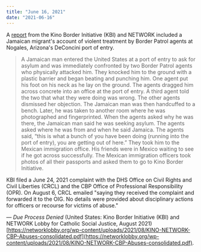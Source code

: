 ```yaml
---
title: "June 16, 2021"
date: "2021-06-16"
---
```


A [report](https://networklobby.org/wp-content/uploads/2021/08/KINO-NETWORK-CBP-Abuses-consolidated.pdf) from the Kino Border Initiative (KBI) and NETWORK included a Jamaican migrant's account of violent treatment by Border Patrol agents at Nogales, Arizona's DeConcini port of entry.

> A Jamaican man entered the United States at a port of entry to ask for asylum and was immediately confronted by two Border Patrol agents who physically attacked him. They knocked him to the ground with a plastic barrier and began beating and punching him. One agent put his foot on his neck as he lay on the ground. The agents dragged him across concrete into an office at the port of entry. A third agent told the two that what they were doing was wrong. The other agents dismissed her objection. The Jamaican man was then handcuffed to a bench. Later, he was taken to another room where he was photographed and fingerprinted. When the agents asked why he was there, the Jamaican man said he was seeking asylum. The agents asked where he was from and when he said Jamaica. The agents said, “this is what a bunch of you have been doing (running into the port of entry), you are getting out of here.” They took him to the Mexican immigration office. His friends were in Mexico waiting to see if he got across successfully. The Mexican immigration officers took photos of all their passports and asked them to go to Kino Border Initiative.

KBI filed a June 24, 2021 complaint with the DHS Office on Civil Rights and Civil Liberties (CRCL) and the CBP Office of Professional Responsibility (OPR). On August 6, CRCL emailed "saying they received the complaint and forwarded it to the OIG. No details were provided about disciplinary actions for officers or recourse for victims of abuse."

— _Due Process Denied_ (United States: Kino Border Initiative (KBI) and NETWORK Lobby for Catholic Social Justice, August 2021) [https://networklobby.org/wp-content/uploads/2021/08/KINO-NETWORK-CBP-Abuses-consolidated.pdf](https://networklobby.org/wp-content/uploads/2021/08/KINO-NETWORK-CBP-Abuses-consolidated.pdf).
